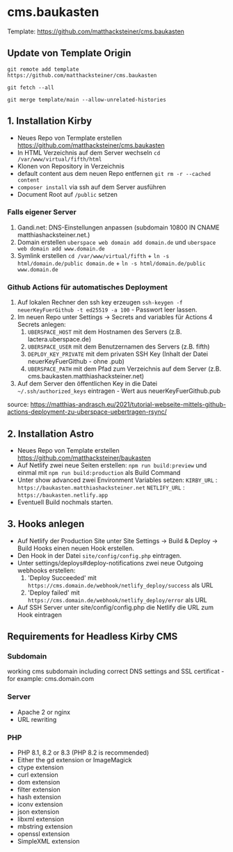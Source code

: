 # cms.baukasten

Template: https://github.com/matthacksteiner/cms.baukasten

## Update von Template Origin

`git remote add template https://github.com/matthacksteiner/cms.baukasten`

`git fetch --all`

`git merge template/main --allow-unrelated-histories`

## 1. Installation Kirby

- Neues Repo von Termplate erstellen https://github.com/matthacksteiner/cms.baukasten
- In HTML Verzeichnis auf dem Server wechseln `cd /var/www/virtual/fifth/html`
- Klonen von Repository in Verzeichnis
- default content aus dem neuen Repo entfernen `git rm -r --cached content`
- `composer install` via ssh auf dem Server ausführen
- Document Root auf `/public` setzen

### Falls eigener Server

1. Gandi.net: DNS-Einstellungen anpassen (subdomain 10800 IN CNAME matthiashacksteiner.net.)
2. Domain erstellen `uberspace web domain add domain.de` und `uberspace web domain add www.domain.de`
3. Symlink erstellen `cd /var/www/virtual/fifth` + `ln -s html/domain.de/public domain.de` + `ln -s html/domain.de/public www.domain.de`

### Github Actions für automatisches Deployment

1. Auf lokalen Rechner den ssh key erzeugen `ssh-keygen -f neuerKeyFuerGithub -t ed25519 -a 100` - Passwort leer lassen.
2. Im neuen Repo unter Settings -> Secrets and variables für Actions 4 Secrets anlegen:
   1. `UBERSPACE_HOST` mit dem Hostnamen des Servers (z.B. lactera.uberspace.de)
   2. `UBERSPACE_USER` mit dem Benutzernamen des Servers (z.B. fifth)
   3. `DEPLOY_KEY_PRIVATE` mit dem privaten SSH Key (Inhalt der Datei neuerKeyFuerGithub - ohne .pub)
   4. `UBERSPACE_PATH` mit dem Pfad zum Verzeichnis auf dem Server (z.B. cms.baukasten.matthiashacksteiner.net)
3. Auf dem Server den öffentlichen Key in die Datei `~/.ssh/authorized_keys` eintragen - Wert aus neuerKeyFuerGithub.pub

source: https://matthias-andrasch.eu/2021/tutorial-webseite-mittels-github-actions-deployment-zu-uberspace-uebertragen-rsync/

## 2. Installation Astro

- Neues Repo von Template erstellen https://github.com/matthacksteiner/baukasten
- Auf Netlify zwei neue Seiten erstellen: `npm run build:preview` und einmal mit `npm run build:production` als Build Command
- Unter show advanced zwei Environment Variables setzen:
  `KIRBY_URL` : `https://baukasten.matthiashacksteiner.net`
  `NETLIFY_URL` : `https://baukasten.netlify.app`
- Eventuell Build nochmals starten.

## 3. Hooks anlegen

- Auf Netlify der Production Site unter Site Settings -> Build & Deploy -> Build Hooks einen neuen Hook erstellen.
- Den Hook in der Datei `site/config/config.php` eintragen.
- Unter settings/deploys#deploy-notifications zwei neue Outgoing webhooks erstellen:
  1. 'Deploy Succeeded' mit `https://cms.domain.de/webhook/netlify_deploy/success` als URL
  2. 'Deploy failed' mit `https://cms.domain.de/webhook/netlify_deploy/error` als URL
- Auf SSH Server unter site/config/config.php die Netlify die URL zum Hook eintragen

## Requirements for Headless Kirby CMS

### Subdomain

working cms subdomain including correct DNS settings and SSL certificat - for example: cms.domain.com

### Server

- Apache 2 or nginx
- URL rewriting

### PHP

- PHP 8.1, 8.2 or 8.3 (PHP 8.2 is recommended)
- Either the gd extension or ImageMagick
- ctype extension
- curl extension
- dom extension
- filter extension
- hash extension
- iconv extension
- json extension
- libxml extension
- mbstring extension
- openssl extension
- SimpleXML extension
